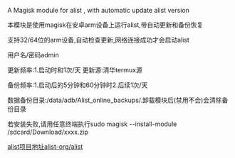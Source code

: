 
A Magisk module for alist , with automatic update alist version

本模块是使用magisk在安卓arm设备上运行alist,带自动更新和备份恢复

支持32/64位的arm设备,自动检查更新,网络连接成功才会启动alist

用户名/密码admin

更新频率:1.启动时和1次/天 更新源:清华termux源

备份频率:1.启动后的5分钟和60分钟时2.后续1次/天

数据备份目录:/data/adb/Alist_online_backups/.卸载模块后(禁用不会)会清除备份目录

若安装失败,请用任意终端执行sudo magisk --install-module /sdcard/Download/xxxx.zip

[alist项目地址alist-org/alist](https://github.com/alist-org/alist)

